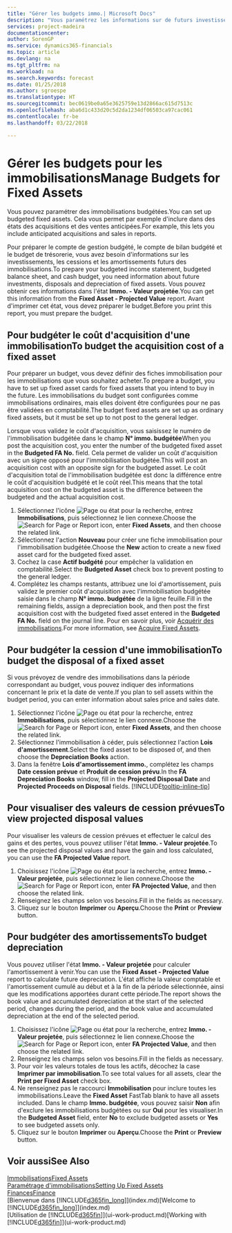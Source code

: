 ```yaml
---
title: "Gérer les budgets immo.| Microsoft Docs"
description: "Vous paramétrez les informations sur de futurs investissements, cessions, et amortissements d'immobilisations pour préparer les budgets et les prévisions."
services: project-madeira
documentationcenter: 
author: SorenGP
ms.service: dynamics365-financials
ms.topic: article
ms.devlang: na
ms.tgt_pltfrm: na
ms.workload: na
ms.search.keywords: forecast
ms.date: 01/25/2018
ms.author: sgroespe
ms.translationtype: HT
ms.sourcegitcommit: bec0619be0a65e3625759e13d2866ac615d7513c
ms.openlocfilehash: aba6d1c433d20c5d2da1234df06503ca97cac061
ms.contentlocale: fr-be
ms.lasthandoff: 03/22/2018

---
```

# <a name="manage-budgets-for-fixed-assets"></a><span data-ttu-id="3c9a4-103">Gérer les budgets pour les immobilisations</span><span class="sxs-lookup"><span data-stu-id="3c9a4-103">Manage Budgets for Fixed Assets</span></span>
<span data-ttu-id="3c9a4-104">Vous pouvez paramétrer des immobilisations budgétées.</span><span class="sxs-lookup"><span data-stu-id="3c9a4-104">You can set up budgeted fixed assets.</span></span> <span data-ttu-id="3c9a4-105">Cela vous permet par exemple d'inclure dans des états des acquisitions et des ventes anticipées.</span><span class="sxs-lookup"><span data-stu-id="3c9a4-105">For example, this lets you include anticipated acquisitions and sales in reports.</span></span>  

<span data-ttu-id="3c9a4-106">Pour préparer le compte de gestion budgété, le compte de bilan budgété et le budget de trésorerie, vous avez besoin d'informations sur les investissements, les cessions et les amortissements futurs des immobilisations.</span><span class="sxs-lookup"><span data-stu-id="3c9a4-106">To prepare your budgeted income statement, budgeted balance sheet, and cash budget, you need information about future investments, disposals and depreciation of fixed assets.</span></span> <span data-ttu-id="3c9a4-107">Vous pouvez obtenir ces informations dans l'état **Immo. - Valeur projetée**.</span><span class="sxs-lookup"><span data-stu-id="3c9a4-107">You can get this information from the **Fixed Asset - Projected Value** report.</span></span> <span data-ttu-id="3c9a4-108">Avant d'imprimer cet état, vous devez préparer le budget.</span><span class="sxs-lookup"><span data-stu-id="3c9a4-108">Before you print this report, you must prepare the budget.</span></span>  

## <a name="to-budget-the-acquisition-cost-of-a-fixed-asset"></a><span data-ttu-id="3c9a4-109">Pour budgéter le coût d'acquisition d'une immobilisation</span><span class="sxs-lookup"><span data-stu-id="3c9a4-109">To budget the acquisition cost of a fixed asset</span></span>
<span data-ttu-id="3c9a4-110">Pour préparer un budget, vous devez définir des fiches immobilisation pour les immobilisations que vous souhaitez acheter.</span><span class="sxs-lookup"><span data-stu-id="3c9a4-110">To prepare a budget, you have to set up fixed asset cards for fixed assets that you intend to buy in the future.</span></span> <span data-ttu-id="3c9a4-111">Les immobilisations du budget sont configurées comme immobilisations ordinaires, mais elles doivent être configurées pour ne pas être validées en comptabilité.</span><span class="sxs-lookup"><span data-stu-id="3c9a4-111">The budget fixed assets are set up as ordinary fixed assets, but it must be set up to not post to the general ledger.</span></span>

<span data-ttu-id="3c9a4-112">Lorsque vous validez le coût d'acquisition, vous saisissez le numéro de l'immobilisation budgétée dans le champ **N° immo. budgétée**</span><span class="sxs-lookup"><span data-stu-id="3c9a4-112">When you post the acquisition cost, you enter the number of the budgeted fixed asset in the **Budgeted FA No.** field.</span></span> <span data-ttu-id="3c9a4-113">Cela permet de valider un coût d'acquisition avec un signe opposé pour l'immobilisation budgétée.</span><span class="sxs-lookup"><span data-stu-id="3c9a4-113">This will post an acquisition cost with an opposite sign for the budgeted asset.</span></span> <span data-ttu-id="3c9a4-114">Le coût d'acquisition total de l'immobilisation budgétée est donc la différence entre le coût d'acquisition budgété et le coût réel.</span><span class="sxs-lookup"><span data-stu-id="3c9a4-114">This means that the total acquisition cost on the budgeted asset is the difference between the budgeted and the actual acquisition cost.</span></span>

1. <span data-ttu-id="3c9a4-115">Sélectionnez l'icône ![Page ou état pour la recherche](media/ui-search/search_small.png "icône Page ou état pour la recherche"), entrez **Immobilisations**, puis sélectionnez le lien connexe.</span><span class="sxs-lookup"><span data-stu-id="3c9a4-115">Choose the ![Search for Page or Report](media/ui-search/search_small.png "Search for Page or Report icon") icon, enter **Fixed Assets**, and then choose the related link.</span></span>
2. <span data-ttu-id="3c9a4-116">Sélectionnez l'action **Nouveau** pour créer une fiche immobilisation pour l'immobilisation budgétée.</span><span class="sxs-lookup"><span data-stu-id="3c9a4-116">Choose the **New** action to create a new fixed asset card for the budgeted fixed asset.</span></span>
3. <span data-ttu-id="3c9a4-117">Cochez la case **Actif budgété** pour empêcher la validation en comptabilité.</span><span class="sxs-lookup"><span data-stu-id="3c9a4-117">Select the **Budgeted Asset** check box to prevent posting to the general ledger.</span></span>
4. <span data-ttu-id="3c9a4-118">Complétez les champs restants, attribuez une loi d'amortissement, puis validez le premier coût d'acquisition avec l'immobilisation budgétée saisie dans le champ **N° immo. budgétée** de la ligne feuille.</span><span class="sxs-lookup"><span data-stu-id="3c9a4-118">Fill in the remaining fields, assign a depreciation book, and then post the first acquisition cost with the budgeted fixed asset entered in the **Budgeted FA No.** field on the journal line.</span></span> <span data-ttu-id="3c9a4-119">Pour en savoir plus, voir [Acquérir des immobilisations](fa-how-acquire.md).</span><span class="sxs-lookup"><span data-stu-id="3c9a4-119">For more information, see [Acquire Fixed Assets](fa-how-acquire.md).</span></span>

## <a name="to-budget-the-disposal-of-a-fixed-asset"></a><span data-ttu-id="3c9a4-120">Pour budgéter la cession d'une immobilisation</span><span class="sxs-lookup"><span data-stu-id="3c9a4-120">To budget the disposal of a fixed asset</span></span>
<span data-ttu-id="3c9a4-121">Si vous prévoyez de vendre des immobilisations dans la période correspondant au budget, vous pouvez indiquer des informations concernant le prix et la date de vente.</span><span class="sxs-lookup"><span data-stu-id="3c9a4-121">If you plan to sell assets within the budget period, you can enter information about sales price and sales date.</span></span>

1. <span data-ttu-id="3c9a4-122">Sélectionnez l'icône ![Page ou état pour la recherche](media/ui-search/search_small.png "icône Page ou état pour la recherche"), entrez **Immobilisations**, puis sélectionnez le lien connexe.</span><span class="sxs-lookup"><span data-stu-id="3c9a4-122">Choose the ![Search for Page or Report](media/ui-search/search_small.png "Search for Page or Report icon") icon, enter **Fixed Assets**, and then choose the related link.</span></span>
2. <span data-ttu-id="3c9a4-123">Sélectionnez l'immobilisation à céder, puis sélectionnez l'action **Lois d'amortissement**.</span><span class="sxs-lookup"><span data-stu-id="3c9a4-123">Select the fixed asset to be disposed of, and then choose the **Depreciation Books** action.</span></span>
3. <span data-ttu-id="3c9a4-124">Dans la fenêtre **Lois d'amortissement immo.**, complétez les champs **Date cession prévue** et **Produit de cession prévu**.</span><span class="sxs-lookup"><span data-stu-id="3c9a4-124">In the **FA Depreciation Books** window, fill in the **Projected Disposal Date** and **Projected Proceeds on Disposal** fields.</span></span> [!INCLUDE[tooltip-inline-tip](includes/tooltip-inline-tip_md.md)]

## <a name="to-view-projected-disposal-values"></a><span data-ttu-id="3c9a4-125">Pour visualiser des valeurs de cession prévues</span><span class="sxs-lookup"><span data-stu-id="3c9a4-125">To view projected disposal values</span></span>
<span data-ttu-id="3c9a4-126">Pour visualiser les valeurs de cession prévues et effectuer le calcul des gains et des pertes, vous pouvez utiliser l'état **Immo. - Valeur projetée**.</span><span class="sxs-lookup"><span data-stu-id="3c9a4-126">To see the projected disposal values and have the gain and loss calculated, you can use the **FA Projected Value** report.</span></span>

1. <span data-ttu-id="3c9a4-127">Choisissez l'icône ![Page ou état pour la recherche](media/ui-search/search_small.png "icône Page ou état pour la recherche"), entrez **Immo. - Valeur projetée**, puis sélectionnez le lien connexe.</span><span class="sxs-lookup"><span data-stu-id="3c9a4-127">Choose the ![Search for Page or Report](media/ui-search/search_small.png "Search for Page or Report icon") icon, enter **FA Projected Value**, and then choose the related link.</span></span>
2. <span data-ttu-id="3c9a4-128">Renseignez les champs selon vos besoins.</span><span class="sxs-lookup"><span data-stu-id="3c9a4-128">Fill in the fields as necessary.</span></span>
3. <span data-ttu-id="3c9a4-129">Cliquez sur le bouton **Imprimer** ou **Aperçu**.</span><span class="sxs-lookup"><span data-stu-id="3c9a4-129">Choose the **Print** or **Preview** button.</span></span>

## <a name="to-budget-depreciation"></a><span data-ttu-id="3c9a4-130">Pour budgéter des amortissements</span><span class="sxs-lookup"><span data-stu-id="3c9a4-130">To budget depreciation</span></span>
<span data-ttu-id="3c9a4-131">Vous pouvez utiliser l'état **Immo. - Valeur projetée** pour calculer l'amortissement à venir.</span><span class="sxs-lookup"><span data-stu-id="3c9a4-131">You can use the **Fixed Asset - Projected Value** report to calculate future depreciation.</span></span> <span data-ttu-id="3c9a4-132">L'état affiche la valeur comptable et l'amortissement cumulé au début et à la fin de la période sélectionnée, ainsi que les modifications apportées durant cette période.</span><span class="sxs-lookup"><span data-stu-id="3c9a4-132">The report shows the book value and accumulated depreciation at the start of the selected period, changes during the period, and the book value and accumulated depreciation at the end of the selected period.</span></span>

1. <span data-ttu-id="3c9a4-133">Choisissez l'icône ![Page ou état pour la recherche](media/ui-search/search_small.png "icône Page ou état pour la recherche"), entrez **Immo. - Valeur projetée**, puis sélectionnez le lien connexe.</span><span class="sxs-lookup"><span data-stu-id="3c9a4-133">Choose the ![Search for Page or Report](media/ui-search/search_small.png "Search for Page or Report icon") icon, enter **FA Projected Value**, and then choose the related link.</span></span>
2. <span data-ttu-id="3c9a4-134">Renseignez les champs selon vos besoins.</span><span class="sxs-lookup"><span data-stu-id="3c9a4-134">Fill in the fields as necessary.</span></span>
3. <span data-ttu-id="3c9a4-135">Pour voir les valeurs totales de tous les actifs, décochez la case **Imprimer par immobilisation**.</span><span class="sxs-lookup"><span data-stu-id="3c9a4-135">To see total values for all assets, clear the **Print per Fixed Asset** check box.</span></span>
4. <span data-ttu-id="3c9a4-136">Ne renseignez pas le raccourci **Immobilisation** pour inclure toutes les immobilisations.</span><span class="sxs-lookup"><span data-stu-id="3c9a4-136">Leave the **Fixed Asset** FastTab blank to have all assets included.</span></span> <span data-ttu-id="3c9a4-137">Dans le champ **Immo. budgétée**, vous pouvez saisir **Non** afin d'exclure les immobilisations budgétées ou sur **Oui** pour les visualiser.</span><span class="sxs-lookup"><span data-stu-id="3c9a4-137">In the **Budgeted Asset** field, enter **No** to exclude budgeted assets or **Yes** to see budgeted assets only.</span></span>
5. <span data-ttu-id="3c9a4-138">Cliquez sur le bouton **Imprimer** ou **Aperçu**.</span><span class="sxs-lookup"><span data-stu-id="3c9a4-138">Choose the **Print** or **Preview** button.</span></span>

## <a name="see-also"></a><span data-ttu-id="3c9a4-139">Voir aussi</span><span class="sxs-lookup"><span data-stu-id="3c9a4-139">See Also</span></span>
[<span data-ttu-id="3c9a4-140">Immobilisations</span><span class="sxs-lookup"><span data-stu-id="3c9a4-140">Fixed Assets</span></span>](fa-manage.md)  
[<span data-ttu-id="3c9a4-141">Paramétrage d'immobilisations</span><span class="sxs-lookup"><span data-stu-id="3c9a4-141">Setting Up Fixed Assets</span></span>](fa-setup.md)  
[<span data-ttu-id="3c9a4-142">Finances</span><span class="sxs-lookup"><span data-stu-id="3c9a4-142">Finance</span></span>](finance.md)  
<span data-ttu-id="3c9a4-143">[Bienvenue dans [!INCLUDE[d365fin_long](includes/d365fin_long_md.md)]](index.md)</span><span class="sxs-lookup"><span data-stu-id="3c9a4-143">[Welcome to [!INCLUDE[d365fin_long](includes/d365fin_long_md.md)]](index.md)</span></span>  
<span data-ttu-id="3c9a4-144">[Utilisation de [!INCLUDE[d365fin](includes/d365fin_md.md)]](ui-work-product.md)</span><span class="sxs-lookup"><span data-stu-id="3c9a4-144">[Working with [!INCLUDE[d365fin](includes/d365fin_md.md)]](ui-work-product.md)</span></span>

